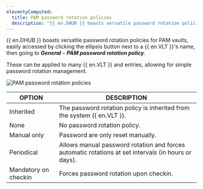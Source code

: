 ```yaml
---
eleventyComputed:
  title: PAM password rotation policies
  description: "{{ en.DHUB }} boasts versatile password rotation policies, easily accessible via the Edit {{ en.VLT }} option."
---
```

{{ en.DHUB }} boasts versatile password rotation policies for PAM vaults, easily accessed by clicking the ellipsis button next to a {{ en.VLT }}'s name, then going to ***General*** – ***PAM password rotation policy***. 

These can be applied to many {{ en.VLT }} and entries, allowing for simple password rotation management.

![PAM password rotation policies](https://cdnweb.devolutions.net/docs/HUBB4005_2024_1.png)

OPTION | DESCRIPTION | 
|------|-------------|
| Inherited | The password rotation policy is inherited from the system {{ en.VLT }}. |
| None | No password rotation policy. |
| Manual only | Password are only reset manually. |
| Periodical | Allows manual password rotation and forces automatic rotations at set intervals (in hours or days). | 
| Mandatory on checkin | Forces password rotation upon checkin. | 
